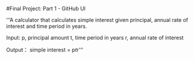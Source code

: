 #Final Project: Part 1 - GitHub UI

‘’‘A calculator that calculates simple interest given principal, annual rate of interest and time period in years.

Input:
   p, principal amount
   t, time period in years
   r, annual rate of interest


   
Output：
   simple interest = p*t*r’‘’
